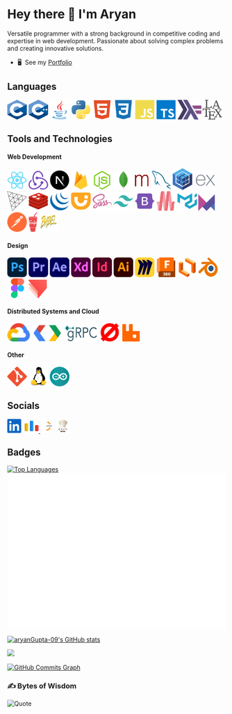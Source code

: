 Hey there 👋 I'm Aryan
============================

Versatile programmer with a strong background in competitive coding and expertise in web development. Passionate about solving complex problems and creating innovative solutions.

* 🖥️  See my [Portfolio](https://aryangupta09.netlify.app/)

## Languages

<p align="left">
  <a href="https://docs.microsoft.com/en-us/cpp/?view=msvc-170" target="_blank" rel="noreferrer"><img src="https://github.com/aryanGupta-09/GitHub-Profile-Icons/blob/main/Languages/C.svg" width="45" height="45" alt="C" /></a>
  <a href="https://docs.microsoft.com/en-us/cpp/?view=msvc-170" target="_blank" rel="noreferrer"><img src="https://github.com/aryanGupta-09/GitHub-Profile-Icons/blob/main/Languages/CPP.svg" width="45" height="45" alt="C++" /></a>
  <a href="https://www.oracle.com/java/" target="_blank" rel="noreferrer"><img src="https://github.com/aryanGupta-09/GitHub-Profile-Icons/blob/main/Languages/Java.svg" width="45" height="45" alt="Java" /></a>
  <a href="https://www.python.org/" target="_blank" rel="noreferrer"><img src="https://github.com/aryanGupta-09/GitHub-Profile-Icons/blob/main/Languages/Python.svg" width="45" height="45" alt="Python" /></a>
  <a href="https://developer.mozilla.org/en-US/docs/Glossary/HTML5" target="_blank" rel="noreferrer"><img src="https://github.com/aryanGupta-09/GitHub-Profile-Icons/blob/main/Languages/HTML.svg" width="45" height="45" alt="HTML5" /></a>
  <a href="https://www.w3.org/TR/CSS/#css" target="_blank" rel="noreferrer"><img src="https://github.com/aryanGupta-09/GitHub-Profile-Icons/blob/main/Languages/CSS.svg" width="45" height="45" alt="CSS3" /></a>
  <a href="https://developer.mozilla.org/en-US/docs/Web/JavaScript" target="_blank" rel="noreferrer"><img src="https://github.com/aryanGupta-09/GitHub-Profile-Icons/blob/main/Languages/JavaScript.svg" width="45" height="45" alt="JavaScript" /></a>
  <a href="https://www.typescriptlang.org/" target="_blank" rel="noreferrer"><img src="https://github.com/aryanGupta-09/GitHub-Profile-Icons/blob/main/Languages/TypeScript.svg" width="45" height="45" alt="TypeScript" /></a>
  <a href="https://www.haskell.org/" target="_blank" rel="noreferrer"><img src="https://github.com/aryanGupta-09/GitHub-Profile-Icons/blob/main/Languages/Haskell.png" width="55" height="45" alt="Haskell" /></a>
  <a href="https://www.latex-project.org/" target="_blank" rel="noreferrer"><img src="https://github.com/aryanGupta-09/GitHub-Profile-Icons/blob/main/Languages/LaTeX.png" width="45" height="45" alt="LaTeX" /></a>
</p>

## Tools and Technologies

#### Web Development

<p align="left">
  <a href="https://reactjs.org/" target="_blank" rel="noreferrer"><img src="https://github.com/aryanGupta-09/GitHub-Profile-Icons/blob/main/Web%20Development/React.svg" width="45" height="45" alt="React" /></a>
  <a href="https://redux.js.org/" target="_blank" rel="noreferrer"><img src="https://github.com/aryanGupta-09/GitHub-Profile-Icons/blob/main/Web%20Development/Redux.svg" width="45" height="45" alt="Redux" /></a>
  <a href="https://nextjs.org/" target="_blank" rel="noreferrer"><img src="https://github.com/aryanGupta-09/GitHub-Profile-Icons/blob/main/Web%20Development/Nextjs.png" width="45" height="45" alt="Next.js" /></a>
  <a href="https://firebase.google.com/" target="_blank" rel="noreferrer"><img src="https://github.com/aryanGupta-09/GitHub-Profile-Icons/blob/main/Web%20Development/Firebase.png" width="45" height="45" alt="Firebase" /></a>
  <a href="https://nodejs.org/en/" target="_blank" rel="noreferrer"><img src="https://github.com/aryanGupta-09/GitHub-Profile-Icons/blob/main/Web%20Development/Nodejs.svg" width="45" height="45" alt="Node.js" /></a>
  <a href="https://www.mongodb.com/" target="_blank" rel="noreferrer"><img src="https://github.com/aryanGupta-09/GitHub-Profile-Icons/blob/main/Web%20Development/MongoDB.svg" width="45" height="45" alt="MongoDB" /></a>
  <a href="https://mongoosejs.com/" target="_blank" rel="noreferrer"><img src="https://github.com/aryanGupta-09/GitHub-Profile-Icons/blob/main/Web%20Development/Mongoose.png" width="31" height="36" alt="Mongoose" /></a>&nbsp;
  <a href="https://www.mysql.com/" target="_blank" rel="noreferrer"><img src="https://github.com/aryanGupta-09/GitHub-Profile-Icons/blob/main/Web%20Development/MySQL.svg" width="45" height="45" alt="MySQL" /></a>
  <a href="https://sequelize.org/" target="_blank" rel="noreferrer"><img src="https://github.com/aryanGupta-09/GitHub-Profile-Icons/blob/main/Web%20Development/Sequelize.png" width="45" height="50" alt="Sequelize" /></a>&nbsp;
  <a href="https://expressjs.com/" target="_blank" rel="noreferrer"><img src="https://github.com/aryanGupta-09/GitHub-Profile-Icons/blob/main/Web%20Development/Expressjs.svg" width="45" height="45" alt="Express.js" /></a>
  <a href="https://threejs.org/" target="_blank" rel="noreferrer"><img src="https://github.com/aryanGupta-09/GitHub-Profile-Icons/blob/main/Web%20Development/Threejs.png" width="45" height="45" alt="Three.js" /></a>
  <a href="https://redis.io" target="_blank" rel="noreferrer"><img src="https://github.com/aryanGupta-09/GitHub-Profile-Icons/blob/main/Web%20Development/Redis.svg" alt="Redis" width="45" height="45"/></a>
  <a href="https://jquery.com/" target="_blank" rel="noreferrer"><img src="https://github.com/aryanGupta-09/GitHub-Profile-Icons/blob/main/Web%20Development/jQuery.svg" width="45" height="45" alt="jQuery" /></a>
  <a href="https://jqueryui.com/" target="_blank" rel="noreferrer"><img src="https://github.com/aryanGupta-09/GitHub-Profile-Icons/blob/main/Web%20Development/jQueryUI.svg" width="45" height="45" alt="jQuery UI" /></a>
  <a href="https://sass-lang.com/" target="_blank" rel="noreferrer"><img src="https://github.com/aryanGupta-09/GitHub-Profile-Icons/blob/main/Web%20Development/Sass.svg" width="45" height="45" alt="Sass" /></a>
  <a href="https://tailwindcss.com/" target="_blank" rel="noreferrer"><img src="https://github.com/aryanGupta-09/GitHub-Profile-Icons/blob/main/Web%20Development/Tailwind.svg" width="45" height="45" alt="Tailwind CSS" /></a>
  <a href="https://getbootstrap.com/" target="_blank" rel="noreferrer"><img src="https://github.com/aryanGupta-09/GitHub-Profile-Icons/blob/main/Web%20Development/Bootstrap.svg" width="45" height="45" alt="Bootstrap" /></a>
  <a href="https://materializecss.com/" target="_blank" rel="noreferrer"><img src="https://github.com/aryanGupta-09/GitHub-Profile-Icons/blob/main/Web%20Development/Materialize.svg" alt="Materialize" width="45" height="45"/></a>
  <a href="https://mui.com/" target="_blank" rel="noreferrer"><img src="https://github.com/aryanGupta-09/GitHub-Profile-Icons/blob/main/Web%20Development/MaterialUI.svg" width="45" height="45" alt="Material UI" /></a>
  <a href="https://www.framer.com/motion/" target="_blank" rel="noreferrer"><img src="https://github.com/aryanGupta-09/GitHub-Profile-Icons/blob/main/Web%20Development/FramerMotion.svg" width="38" height="38" alt="Framer Motion" /></a>
  <a href="https://postman.com" target="_blank" rel="noreferrer"><img src="https://github.com/aryanGupta-09/GitHub-Profile-Icons/blob/main/Web%20Development/Postman.svg" alt="Postman" width="45" height="45"/></a>
  <a href="https://gulpjs.com" target="_blank" rel="noreferrer"><img src="https://github.com/aryanGupta-09/GitHub-Profile-Icons/blob/main/Web%20Development/Gulp.png" alt="Gulp" width="20" height="45"/></a>
  <a href="https://babeljs.io/" target="_blank" rel="noreferrer"><img src="https://github.com/aryanGupta-09/GitHub-Profile-Icons/blob/main/Web%20Development/Babel.svg" width="45" height="45" alt="Babel" /></a>
</p>

#### Design

<p align="left">
  <a href="https://www.adobe.com/in/products/photoshop.html" target="_blank" rel="noreferrer"><img src="https://github.com/aryanGupta-09/GitHub-Profile-Icons/blob/main/Design/Photoshop.svg" width="45" height="45" alt="Photoshop" /></a>
  <a href="https://www.adobe.com/in/products/premiere.html" target="_blank" rel="noreferrer"><img src="https://github.com/aryanGupta-09/GitHub-Profile-Icons/blob/main/Design/PremierePro.svg" width="45" height="45" alt="Premiere Pro" /></a>
  <a href="https://www.adobe.com/in/products/aftereffects.html" target="_blank" rel="noreferrer"><img src="https://github.com/aryanGupta-09/GitHub-Profile-Icons/blob/main/Design/AfterEffects.svg" width="45" height="45" alt="After Effects" /></a>
  <a href="https://www.adobe.com/in/products/xd.html" target="_blank" rel="noreferrer"><img src="https://github.com/aryanGupta-09/GitHub-Profile-Icons/blob/main/Design/XD.svg" width="45" height="45" alt="XD" /></a>
  <a href="https://www.adobe.com/in/products/indesign.html" target="_blank" rel="noreferrer"><img src="https://github.com/aryanGupta-09/GitHub-Profile-Icons/blob/main/Design/InDesign.svg" width="45" height="45" alt="InDesign" /></a>
  <a href="https://www.adobe.com/in/products/illustrator.html" target="_blank" rel="noreferrer"><img src="https://github.com/aryanGupta-09/GitHub-Profile-Icons/blob/main/Design/Illustrator.svg" width="45" height="45" alt="Illustrator" /></a>
  <a href="https://miro.com/" target="_blank" rel="noreferrer"><img src="https://github.com/aryanGupta-09/GitHub-Profile-Icons/blob/main/Design/Miro.png" width="45" height="45" alt="Miro" /></a>
  <a href="https://www.autodesk.in/products/fusion-360/overview" target="_blank" rel="noreferrer"><img src="https://github.com/aryanGupta-09/GitHub-Profile-Icons/blob/main/Design/Fusion360.webp" alt="Fusion 360" width="45" height="45"/></a>
  <a href="https://www.lucidchart.com/pages/" target="_blank" rel="noreferrer"><img src="https://github.com/aryanGupta-09/GitHub-Profile-Icons/blob/main/Design/LucidChart.png" alt="Lucid Chart" width="45" height="45"/></a>
  <a href="https://www.blender.org/" target="_blank" rel="noreferrer"><img src="https://github.com/aryanGupta-09/GitHub-Profile-Icons/blob/main/Design/Blender.svg" alt="Blender" width="45" height="45"/></a>
  <a href="https://www.figma.com/" target="_blank" rel="noreferrer"><img src="https://github.com/aryanGupta-09/GitHub-Profile-Icons/blob/main/Design/Figma.svg" width="45" height="45" alt="Figma" /></a>
  <a href="https://www.protopie.io/" target="_blank" rel="noreferrer"><img src="https://github.com/aryanGupta-09/GitHub-Profile-Icons/blob/main/Design/ProtoPie.png" width="42" height="42" alt="Proto Pie" /></a>
</p>

#### Distributed Systems and Cloud

<p align="left">
  <a href="https://cloud.google.com/" target="_blank" rel="noreferrer"><img src="https://github.com/aryanGupta-09/GitHub-Profile-Icons/blob/main/Distributed%20Systems%20and%20Cloud/GoogleCloud.png" height="42" alt="Google Cloud" /></a>&nbsp;
  <a href="https://protobuf.dev/" target="_blank" rel="noreferrer"><img src="https://github.com/aryanGupta-09/GitHub-Profile-Icons/blob/main/Distributed%20Systems%20and%20Cloud/Protobuf.png" width="64" height="38" alt="Protobuf" /></a>&nbsp;
  <a href="https://grpc.io/" target="_blank" rel="noreferrer"><img src="https://github.com/aryanGupta-09/GitHub-Profile-Icons/blob/main/Distributed%20Systems%20and%20Cloud/gRPC.png" width="75" height="38" alt="gRPC" /></a>&nbsp;
  <a href="https://zeromq.org/" target="_blank" rel="noreferrer"><img src="https://github.com/aryanGupta-09/GitHub-Profile-Icons/blob/main/Distributed%20Systems%20and%20Cloud/ZeroMQ.png" width="42" height="42" alt="ZeroMQ" /></a>&nbsp;
  <a href="https://www.rabbitmq.com/" target="_blank" rel="noreferrer"><img src="https://github.com/aryanGupta-09/GitHub-Profile-Icons/blob/main/Distributed%20Systems%20and%20Cloud/RabbitMQ.png" width="40" height="40" alt="RabbitMQ" /></a>
</p>

#### Other

<p align="left">
  <a href="https://git-scm.com/" target="_blank" rel="noreferrer"><img src="https://github.com/aryanGupta-09/GitHub-Profile-Icons/blob/main/Other/Git.svg" width="45" height="45" alt="Git" /></a>
  <a href="https://www.linux.org/" target="_blank" rel="noreferrer"><img src="https://github.com/aryanGupta-09/GitHub-Profile-Icons/blob/main/Other/Linux.svg" alt="Linux" width="45" height="45"/></a>
  <a href="https://www.arduino.cc/" target="_blank" rel="noreferrer"> <img src="https://github.com/aryanGupta-09/GitHub-Profile-Icons/blob/main/Other/Arduino.svg" alt="Arduino" width="45" height="45"/> </a>
</p>

## Socials

<p align="left">
  <a href="https://www.linkedin.com/in/aryangupta09" target="_blank" rel="noreferrer"><img src="https://github.com/aryanGupta-09/GitHub-Profile-Icons/blob/main/Socials/LinkedIn.svg" width="32" height="32" /></a>&nbsp;
  <a href="https://codeforces.com/profile/DevilCoder_09" target="_blank" rel="noreferrer">
    <picture>
      <img src="https://github.com/aryanGupta-09/GitHub-Profile-Icons/blob/main/Socials/Codeforces.jpeg" width="32" height="32" />
    </picture>
  </a>
  <a href="https://leetcode.com/DevilCoder_09/" target="_blank" rel="noreferrer"><img src="https://github.com/aryanGupta-09/GitHub-Profile-Icons/blob/main/Socials/LeetCode.png" width="32" height="32" /></a>
  <a href="https://www.codechef.com/users/devilcoder_09" target="_blank" rel="noreferrer">
    <picture>
      <img src="https://github.com/aryanGupta-09/GitHub-Profile-Icons/blob/main/Socials/CodeChef.jpg" width="32" height="32" />
    </picture>
  </a>
</p>

## Badges

<a href="#" align="left"><img src="https://github-readme-stats-aryangupta-09s-projects.vercel.app/api/top-langs/?username=aryanGupta-09&hide=haskell&langs_count=20&title_color=ffffff&text_color=ffffff&icon_color=6456f1&bg_color=1c1917&hide_border=true&locale=en&custom_title=Top%20%Languages&layout=donut" alt="Top Languages" /></a>
&nbsp;&nbsp;
<a href="https://codeforces.com/profile/DevilCoder_09"><img src="https://raw.githubusercontent.com/aryanGupta-09/cf-stats/main/output/light_card.svg#gh-dark-mode-only" alt="aryanGupta-09's Codeforces stats" /></a>

<a href="#"><img src="https://github-readme-stats-aryangupta-09s-projects.vercel.app/api?username=aryanGupta-09&show_icons=true&count_private=true&title_color=6456f1&text_color=ffffff&icon_color=6456f1&bg_color=1c1917&hide_border=true" alt="aryanGupta-09's GitHub stats" /></a>

<a href="#"><img src="https://streak-stats.demolab.com/?user=aryanGupta-09&stroke=ffffff&background=1c1917&ring=6366f1&fire=6366f1&currStreakNum=ffffff&currStreakLabel=6366f1&sideNums=ffffff&sideLabels=ffffff&dates=ffffff&hide_border=true" /></a>

<a href="#"><img src="https://github-readme-activity-graph.vercel.app/graph?username=aryanGupta-09&bg_color=1c1917&color=ffffff&line=6456f1&point=ffffff&area_color=1c1917&area=true&hide_border=true&custom_title=GitHub%20Commits%20Graph" alt="GitHub Commits Graph" /></a>

### ✍️ Bytes of Wisdom
<picture>
  <img alt="Quote" src="https://quotes-github-readme.vercel.app/api?type=horizontal&theme=tokyonight">
</picture>
